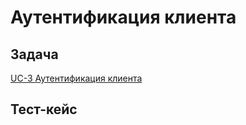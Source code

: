 # Аутентификация клиента

## Задача

[UC-3 Аутентификация клиента](../requirements.md#_14)

## Тест-кейс